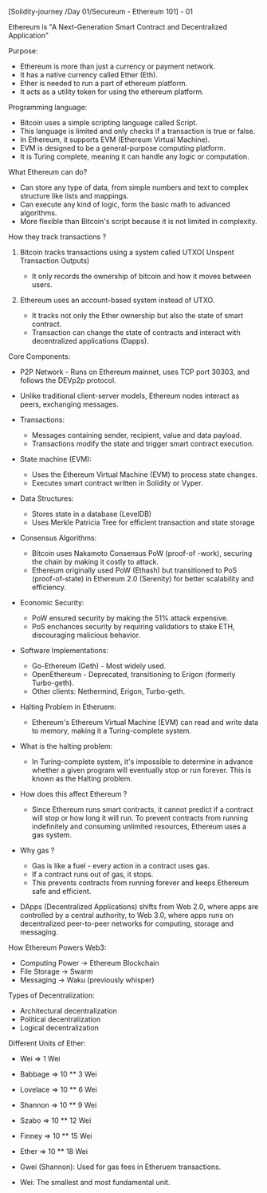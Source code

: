
[Solidity-journey /Day 01/Secureum - Ethereum 101] - 01 

Ethereum is "A Next-Generation Smart Contract and Decentralized Application"

Purpose:

- Ethereum is more than just a currency or payment network.
- It has a native currency called Ether (Eth).
- Ether is needed to run a part of ethereum platform.
- It acts as a utility token for using the ethereum platform.

Programming language:

- Bitcoin uses a simple scripting language called Script.
- This language is limited and only checks if a transaction is true or false.
- In Ethereum, it supports EVM (Ethereum Virtual Machine).
- EVM is designed to be a general-purpose computing platform. 
- It is Turing complete, meaning it can handle any logic or computation. 

What Ethereum can do?

- Can store any type of data, from simple numbers and text to complex structure like lists and mappings. 
- Can execute any kind of logic, form the basic math to advanced algorithms.
- More flexible than Bitcoin's script because it is not limited in complexity.

How they track transactions ?

1. Bitcoin tracks transactions using a system called UTXO( Unspent Transaction Outputs)
    -  It only records the ownership of bitcoin and how it moves between users.

2. Ethereum uses an account-based system instead of UTXO. 
    - It tracks not only the Ether ownership but also the state of smart contract.
    - Transaction can change the state of contracts and interact with decentralized applications (Dapps).

Core Components:

- P2P Network - Runs on Ethereum mainnet, uses TCP port 30303, and follows the DEVp2p protocol.
- Unlike traditional client-server models, Ethereum nodes interact as peers, exchanging messages.

- Transactions: 
    - Messages containing sender, recipient, value and data payload.
    - Transactions modify the state and trigger smart contract execution.

- State machine (EVM):
    - Uses the Ethereum Virtual Machine (EVM) to process state changes.
    - Executes smart contract written in Solidity or Vyper.

- Data Structures:
    - Stores state in a database (LevelDB)
    - Uses Merkle Patricia Tree for efficient transaction and state storage

- Consensus Algorithms:
    - Bitcoin uses Nakamoto Consensus PoW (proof-of -work), securing the chain by making it costly to attack.
    - Ethereum originally used PoW (Ethash) but transitioned to PoS (proof-of-state) in Ethereum 2.0 (Serenity) for better scalability and efficiency.

- Economic Security:
    - PoW ensured security by making the 51% attack expensive.
    - PoS enchances security by requiring validatiors to stake ETH, discouraging malicious behavior.

- Software Implementations:
    - Go-Ethereum (Geth) - Most widely used.
    - OpenEthereum - Deprecated, transitioning to Erigon (formerly Turbo-geth).
    - Other clients: Nethermind, Erigon, Turbo-geth.

- Halting Problem in Etheruem:

     - Ethereum's Ethereum Virtual Machine (EVM) can read and write data to memory, making it a Turing-complete system.
- What is the halting problem:
    - In Turing-complete system, it's impossible to determine in advance whether a given program will eventually stop or run forever. This is known as the Halting problem.
- How does this affect Ethereum ?
    - Since Ethereum runs smart contracts, it cannot predict if a contract will stop or how long it will run. To prevent contracts from running indefinitely and consuming unlimited resources, Ethereum uses a gas system.
- Why gas ? 
    - Gas is like a fuel - every action in a contract uses gas.
    - If a contract runs out of gas, it stops. 
    - This prevents contracts from running forever and keeps Ethereum safe and efficient.

- DApps (Decentralized Applications) shifts from Web 2.0, where apps are controlled by a central authority, to Web 3.0, where apps runs on decentralized peer-to-peer networks for computing, storage and messaging.

How Ethereum Powers Web3:

- Computing Power -> Ethereum Blockchain 
- File Storage -> Swarm 
- Messaging -> Waku (previously whisper)

Types of Decentralization:
- Architectural decentralization 
- Political decentralization 
- Logical decentralization

Different Units of Ether: 
-  Wei           =>  1 Wei 
-  Babbage  =>  10 ** 3 Wei 
-  Lovelace  =>  10 ** 6 Wei 
-  Shannon  =>  10 ** 9 Wei 
-  Szabo      =>  10 ** 12 Wei 
-  Finney     =>  10 ** 15 Wei 
-  Ether       =>  10 ** 18 Wei 

- Gwei (Shannon): Used for gas fees in Etheruem transactions.
- Wei: The smallest and most fundamental unit.